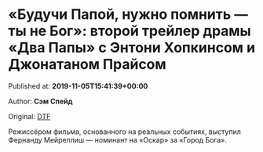 
# «Будучи Папой, нужно помнить — ты не Бог»: второй трейлер драмы «Два Папы» с Энтони Хопкинсом и Джонатаном Прайсом

Published at: **2019-11-05T15:41:39+00:00**

Author: **Сэм Спейд**

Original: [DTF](https://dtf.ru/cinema/79709-buduchi-papoy-nuzhno-pomnit-ty-ne-bog-vtoroy-treyler-dramy-dva-papy-s-entoni-hopkinsom-i-dzhonatanom-praysom)

Режиссёром фильма, основанного на реальных событиях, выступил Фернанду Мейреллиш — номинант на «Оскар» за «Город Бога».

